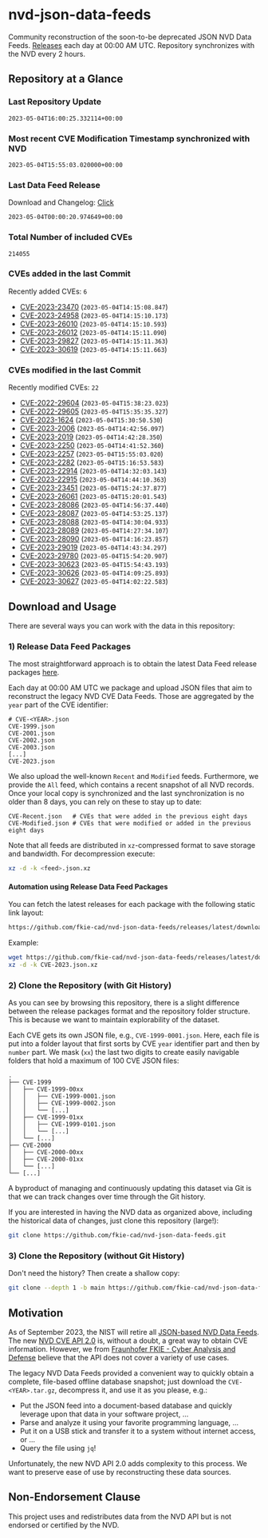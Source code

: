 # nvd-json-data-feeds

Community reconstruction of the soon-to-be deprecated JSON NVD Data Feeds. 
[Releases](releases/latest) each day at 00:00 AM UTC.
Repository synchronizes with the NVD every 2 hours.

## Repository at a Glance

### Last Repository Update

```plain
2023-05-04T16:00:25.332114+00:00
```

### Most recent CVE Modification Timestamp synchronized with NVD

```plain
2023-05-04T15:55:03.020000+00:00
```

### Last Data Feed Release

Download and Changelog: [Click](releases/latest)

```plain
2023-05-04T00:00:20.974649+00:00
```

### Total Number of included CVEs

```plain
214055
```

### CVEs added in the last Commit

Recently added CVEs: `6`

* [CVE-2023-23470](CVE-2023/CVE-2023-234xx/CVE-2023-23470.json) (`2023-05-04T14:15:08.847`)
* [CVE-2023-24958](CVE-2023/CVE-2023-249xx/CVE-2023-24958.json) (`2023-05-04T14:15:10.173`)
* [CVE-2023-26010](CVE-2023/CVE-2023-260xx/CVE-2023-26010.json) (`2023-05-04T14:15:10.593`)
* [CVE-2023-26012](CVE-2023/CVE-2023-260xx/CVE-2023-26012.json) (`2023-05-04T14:15:11.090`)
* [CVE-2023-29827](CVE-2023/CVE-2023-298xx/CVE-2023-29827.json) (`2023-05-04T14:15:11.363`)
* [CVE-2023-30619](CVE-2023/CVE-2023-306xx/CVE-2023-30619.json) (`2023-05-04T14:15:11.663`)


### CVEs modified in the last Commit

Recently modified CVEs: `22`

* [CVE-2022-29604](CVE-2022/CVE-2022-296xx/CVE-2022-29604.json) (`2023-05-04T15:38:23.023`)
* [CVE-2022-29605](CVE-2022/CVE-2022-296xx/CVE-2022-29605.json) (`2023-05-04T15:35:35.327`)
* [CVE-2023-1624](CVE-2023/CVE-2023-16xx/CVE-2023-1624.json) (`2023-05-04T15:30:50.530`)
* [CVE-2023-2006](CVE-2023/CVE-2023-20xx/CVE-2023-2006.json) (`2023-05-04T14:42:56.097`)
* [CVE-2023-2019](CVE-2023/CVE-2023-20xx/CVE-2023-2019.json) (`2023-05-04T14:42:28.350`)
* [CVE-2023-2250](CVE-2023/CVE-2023-22xx/CVE-2023-2250.json) (`2023-05-04T14:41:52.360`)
* [CVE-2023-2257](CVE-2023/CVE-2023-22xx/CVE-2023-2257.json) (`2023-05-04T15:55:03.020`)
* [CVE-2023-2282](CVE-2023/CVE-2023-22xx/CVE-2023-2282.json) (`2023-05-04T15:16:53.583`)
* [CVE-2023-22914](CVE-2023/CVE-2023-229xx/CVE-2023-22914.json) (`2023-05-04T14:32:03.143`)
* [CVE-2023-22915](CVE-2023/CVE-2023-229xx/CVE-2023-22915.json) (`2023-05-04T14:44:10.363`)
* [CVE-2023-23451](CVE-2023/CVE-2023-234xx/CVE-2023-23451.json) (`2023-05-04T15:24:37.877`)
* [CVE-2023-26061](CVE-2023/CVE-2023-260xx/CVE-2023-26061.json) (`2023-05-04T15:20:01.543`)
* [CVE-2023-28086](CVE-2023/CVE-2023-280xx/CVE-2023-28086.json) (`2023-05-04T14:56:37.440`)
* [CVE-2023-28087](CVE-2023/CVE-2023-280xx/CVE-2023-28087.json) (`2023-05-04T14:53:25.137`)
* [CVE-2023-28088](CVE-2023/CVE-2023-280xx/CVE-2023-28088.json) (`2023-05-04T14:30:04.933`)
* [CVE-2023-28089](CVE-2023/CVE-2023-280xx/CVE-2023-28089.json) (`2023-05-04T14:27:34.107`)
* [CVE-2023-28090](CVE-2023/CVE-2023-280xx/CVE-2023-28090.json) (`2023-05-04T14:16:23.857`)
* [CVE-2023-29019](CVE-2023/CVE-2023-290xx/CVE-2023-29019.json) (`2023-05-04T14:43:34.297`)
* [CVE-2023-29780](CVE-2023/CVE-2023-297xx/CVE-2023-29780.json) (`2023-05-04T15:54:20.907`)
* [CVE-2023-30623](CVE-2023/CVE-2023-306xx/CVE-2023-30623.json) (`2023-05-04T15:54:43.193`)
* [CVE-2023-30626](CVE-2023/CVE-2023-306xx/CVE-2023-30626.json) (`2023-05-04T14:09:25.893`)
* [CVE-2023-30627](CVE-2023/CVE-2023-306xx/CVE-2023-30627.json) (`2023-05-04T14:02:22.583`)


## Download and Usage

There are several ways you can work with the data in this repository:

### 1) Release Data Feed Packages

The most straightforward approach is to obtain the latest Data Feed release packages [here](releases/latest).

Each day at 00:00 AM UTC we package and upload JSON files that aim to reconstruct the legacy NVD CVE Data Feeds.
Those are aggregated by the `year` part of the CVE identifier:

```
# CVE-<YEAR>.json
CVE-1999.json
CVE-2001.json
CVE-2002.json
CVE-2003.json
[...]
CVE-2023.json
```

We also upload the well-known `Recent` and `Modified` feeds.
Furthermore, we provide the `All` feed, which contains a recent snapshot of all NVD records.
Once your local copy is synchronized and the last synchronization is no older than 8 days, you can rely on these to stay up to date:

```plain
CVE-Recent.json   # CVEs that were added in the previous eight days
CVE-Modified.json # CVEs that were modified or added in the previous eight days
```

Note that all feeds are distributed in `xz`-compressed format to save storage and bandwidth.
For decompression execute:

```sh
xz -d -k <feed>.json.xz
```


#### Automation using Release Data Feed Packages

You can fetch the latest releases for each package with the following static link layout:

```sh
https://github.com/fkie-cad/nvd-json-data-feeds/releases/latest/download/CVE-<YEAR>.json.xz
```

Example:

```sh
wget https://github.com/fkie-cad/nvd-json-data-feeds/releases/latest/download/CVE-2023.json.xz
xz -d -k CVE-2023.json.xz
```

### 2) Clone the Repository (with Git History)

As you can see by browsing this repository, there is a slight difference between the release packages format and the repository folder structure.
This is because we want to maintain explorability of the dataset.

Each CVE gets its own JSON file, e.g., `CVE-1999-0001.json`.
Here, each file is put into a folder layout that first sorts by CVE `year` identifier part and then by `number` part.
We mask (`xx`) the last two digits to create easily navigable folders that hold a maximum of 100 CVE JSON files:

```plain
.
├── CVE-1999
│   ├── CVE-1999-00xx
│   │   ├── CVE-1999-0001.json
│   │   ├── CVE-1999-0002.json
│   │   └── [...]
│   ├── CVE-1999-01xx
│   │   ├── CVE-1999-0101.json
│   │   └── [...]
│   └── [...]
├── CVE-2000
│   ├── CVE-2000-00xx
│   ├── CVE-2000-01xx
│   └── [...]
└── [...]
```

A byproduct of managing and continuously updating this dataset via Git is that we can track changes over time through the Git history.

If you are interested in having the NVD data as organized above, including the historical data of changes, just clone this repository (large!):

```sh
git clone https://github.com/fkie-cad/nvd-json-data-feeds.git
```

### 3) Clone the Repository (without Git History)

Don't need the history? Then create a shallow copy:

```sh
git clone --depth 1 -b main https://github.com/fkie-cad/nvd-json-data-feeds.git
```

## Motivation

As of September 2023, the NIST will retire all [JSON-based NVD Data Feeds](https://nvd.nist.gov/vuln/data-feeds#divRetirementBanner-1).
The new [NVD CVE API 2.0](https://nvd.nist.gov/developers/vulnerabilities) is, without a doubt, a great way to obtain CVE information.
However, we from [Fraunhofer FKIE - Cyber Analysis and Defense](https://www.fkie.fraunhofer.de/en/departments/cad.html) believe that the API does not cover a variety of use cases.

The legacy NVD Data Feeds provided a convenient way to quickly obtain a complete, file-based offline database snapshot; just download the `CVE-<YEAR>.tar.gz`, decompress it, and use it as you please, e.g.:

* Put the JSON feed into a document-based database and quickly leverage upon that data in your software project, ...
* Parse and analyze it using your favorite programming language, ...
* Put it on a USB stick and transfer it to a system without internet access, or ...
* Query the file using `jq`!

Unfortunately, the new NVD API 2.0 adds complexity to this process.
We want to preserve ease of use by reconstructing these data sources.

## Non-Endorsement Clause

This project uses and redistributes data from the NVD API but is not endorsed or certified by the NVD.